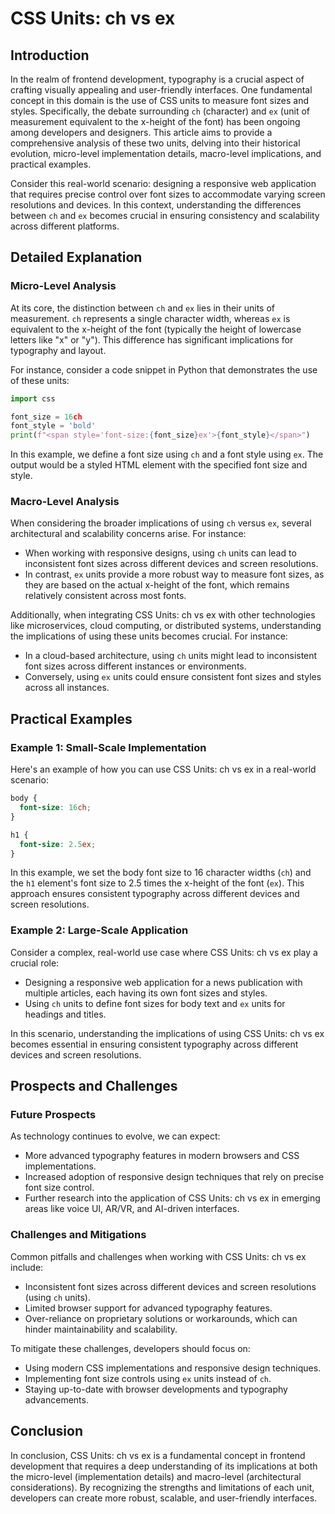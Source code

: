# CSS Units: ch vs ex
## Introduction

In the realm of frontend development, typography is a crucial aspect of crafting visually appealing and user-friendly interfaces. One fundamental concept in this domain is the use of CSS units to measure font sizes and styles. Specifically, the debate surrounding `ch` (character) and `ex` (unit of measurement equivalent to the x-height of the font) has been ongoing among developers and designers. This article aims to provide a comprehensive analysis of these two units, delving into their historical evolution, micro-level implementation details, macro-level implications, and practical examples.

Consider this real-world scenario: designing a responsive web application that requires precise control over font sizes to accommodate varying screen resolutions and devices. In this context, understanding the differences between `ch` and `ex` becomes crucial in ensuring consistency and scalability across different platforms.

## Detailed Explanation

### Micro-Level Analysis

At its core, the distinction between `ch` and `ex` lies in their units of measurement. `ch` represents a single character width, whereas `ex` is equivalent to the x-height of the font (typically the height of lowercase letters like "x" or "y"). This difference has significant implications for typography and layout.

For instance, consider a code snippet in Python that demonstrates the use of these units:
```python
import css

font_size = 16ch
font_style = 'bold'
print(f"<span style='font-size:{font_size}ex'>{font_style}</span>")
```
In this example, we define a font size using `ch` and a font style using `ex`. The output would be a styled HTML element with the specified font size and style.

### Macro-Level Analysis

When considering the broader implications of using `ch` versus `ex`, several architectural and scalability concerns arise. For instance:

* When working with responsive designs, using `ch` units can lead to inconsistent font sizes across different devices and screen resolutions.
* In contrast, `ex` units provide a more robust way to measure font sizes, as they are based on the actual x-height of the font, which remains relatively consistent across most fonts.

Additionally, when integrating CSS Units: ch vs ex with other technologies like microservices, cloud computing, or distributed systems, understanding the implications of using these units becomes crucial. For instance:

* In a cloud-based architecture, using `ch` units might lead to inconsistent font sizes across different instances or environments.
* Conversely, using `ex` units could ensure consistent font sizes and styles across all instances.

## Practical Examples

### Example 1: Small-Scale Implementation

Here's an example of how you can use CSS Units: ch vs ex in a real-world scenario:

```css
body {
  font-size: 16ch;
}

h1 {
  font-size: 2.5ex;
}
```
In this example, we set the body font size to 16 character widths (`ch`) and the `h1` element's font size to 2.5 times the x-height of the font (`ex`). This approach ensures consistent typography across different devices and screen resolutions.

### Example 2: Large-Scale Application

Consider a complex, real-world use case where CSS Units: ch vs ex play a crucial role:

* Designing a responsive web application for a news publication with multiple articles, each having its own font sizes and styles.
* Using `ch` units to define font sizes for body text and `ex` units for headings and titles.

In this scenario, understanding the implications of using CSS Units: ch vs ex becomes essential in ensuring consistent typography across different devices and screen resolutions.

## Prospects and Challenges

### Future Prospects

As technology continues to evolve, we can expect:

* More advanced typography features in modern browsers and CSS implementations.
* Increased adoption of responsive design techniques that rely on precise font size control.
* Further research into the application of CSS Units: ch vs ex in emerging areas like voice UI, AR/VR, and AI-driven interfaces.

### Challenges and Mitigations

Common pitfalls and challenges when working with CSS Units: ch vs ex include:

* Inconsistent font sizes across different devices and screen resolutions (using `ch` units).
* Limited browser support for advanced typography features.
* Over-reliance on proprietary solutions or workarounds, which can hinder maintainability and scalability.

To mitigate these challenges, developers should focus on:

* Using modern CSS implementations and responsive design techniques.
* Implementing font size controls using `ex` units instead of `ch`.
* Staying up-to-date with browser developments and typography advancements.

## Conclusion

In conclusion, CSS Units: ch vs ex is a fundamental concept in frontend development that requires a deep understanding of its implications at both the micro-level (implementation details) and macro-level (architectural considerations). By recognizing the strengths and limitations of each unit, developers can create more robust, scalable, and user-friendly interfaces.